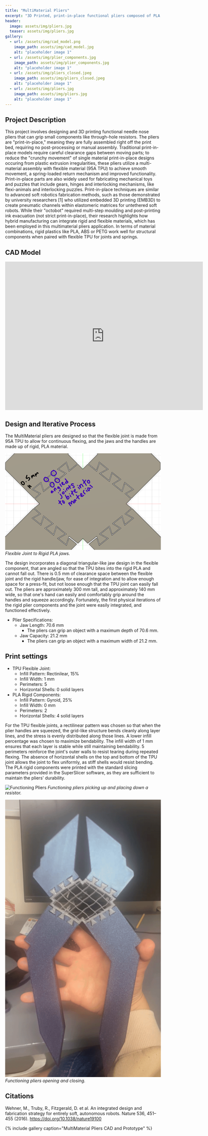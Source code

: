 ```yaml
---
title: "MultiMaterial Pliers"
excerpt: "3D Printed, print-in-place functional pliers composed of PLA and TPU components."
header:
  image: assets/img/pliers.jpg
  teaser: assets/img/pliers.jpg
gallery:
  - url: /assets/img/cad_model.png
    image_path: assets/img/cad_model.jpg
    alt: "placeholder image 1" 
  - url: /assets/img/plier_components.jpg
    image_path: assets/img/plier_components.jpg
    alt: "placeholder image 1" 
  - url: /assets/img/pliers_closed.jpeg
    image_path: assets/img/pliers_closed.jpeg
    alt: "placeholder image 1" 
  - url: /assets/img/pliers.jpg
    image_path: assets/img/pliers.jpg
    alt: "placeholder image 1" 
---
```

## Project Description

This project involves designing and 3D printing functional needle nose pliers that can grip small components like through-hole resistors. The pliers are "print-in-place," meaning they are fully assembled right off the print bed, requiring no post-processing or manual assembly. Traditional print-in-place models require careful clearance gaps between moving parts; to reduce the "crunchy movement" of single material print-in-place designs occuring from plastic extrusion irregularities, these pliers utilize a multi-material assembly with flexible material (95A TPU) to achieve smooth movement, a spring-loaded return mechanism and improved functionality. Print-in-place parts are also widely used for fabricating mechanical toys and puzzles that include gears, hinges and interlocking mechanisms, like flexi-animals and interlocking puzzles. Print-in-place techniques are similar to advanced soft robotics fabrication methods, such as those demonstrated by university researchers [1] who utilized embedded 3D printing (EMB3D) to create pneumatic channels within elastomeric matrices for untethered soft robots. While their "octobot" required multi-step moulding and post-printing ink evacuation (not strict print-in-place), their research highlights how hybrid manufacturing can integrate rigid and flexible materials, which has been employed in this multimaterial pliers application. In terms of material combinations, rigid plastics like PLA, ABS or PETG work well for structural components when paired with flexible TPU for joints and springs.

## CAD Model
<iframe src="https://vanderbilt643.autodesk360.com/shares/public/SH286ddQT78850c0d8a44a08e643800214da?mode=embed" width="640" height="480" allowfullscreen="true" webkitallowfullscreen="true" mozallowfullscreen="true"  frameborder="0"></iframe>

## Design and Iterative Process
The MultiMaterial pliers are designed so that the flexible joint is made from 95A TPU to allow for continuous flexing, and the jaws and the handles are made up of rigid, PLA material. 

![Joint Jaw Design](/assets/img/jaws.png)
*Flexible Joint to Rigid PLA jaws.*

The design incorporates a diagonal triangular-like jaw design in the flexible component, that are angled so that the TPU bites into the rigid PLA and cannot fall out. There is 0.5 mm of clearance space between the flexible joint and the rigid handle/jaw, for ease of integration and to allow enough space for a press-fit, but not loose enough that the TPU joint can easily fall out. The pliers are approximately 300 mm tall, and approximately 140 mm wide, so that one's hand can easily and comfortably grip around the handles and squeeze accordingly. Fortunately, the first physical iterations of the rigid plier components and the joint were easily integrated, and functioned effectively.


* Plier Specifications:
  * Jaw Length: 70.6 mm 
    * The pliers can grip an object with a maximum depth of 70.6 mm. 
  * Jaw Capacity: 21.2 mm
    * The pliers can grip an object with a maximum width of 21.2 mm. 

## Print settings
  * TPU Flexible Joint:
    * Infill Pattern: Rectinilear, 15%
    * Infill Width: 1 mm
    * Perimeters: 5
    * Horizontal Shells: 0 solid layers
  * PLA Rigid Components:
    * Infill Pattern: Gyroid, 25%
    * Infill Width: 0 mm
    * Perimeters: 2
    * Horizontal Shells: 4 solid layers

For the TPU flexible joints, a rectilinear pattern was chosen so that when the plier handles are squeezed, the grid-like structure bends cleanly along layer lines, and the stress is evenly distributed along those lines. A lower infill percentage was chosen to maximize bendability. The infill width of 1 mm ensures that each layer is stable while still maintaining bendability. 5 perimeters reinforce the joint's outer walls to resist tearing during repeated flexing. The absence of horizontal shells on the top and bottom of the TPU joint allows the joint to flex uniformly, as stiff shells would resist bending. The PLA rigid components were printed with the standard slicing parameters provided in the SuperSlicer software, as they are sufficient to maintain the pliers' durability.


![Functioning Pliers](/assets/img/pliers_resistor.gif)
*Functioning pliers picking up and placing down a resistor.*

![Pliers Squeeze](/assets/img/pliers_squeeze.gif)
*Functioning pliers opening and closing.*


## Citations

Wehner, M., Truby, R., Fitzgerald, D. et al. An integrated design and fabrication strategy for entirely soft, autonomous robots. Nature 536, 451–455 (2016). https://doi.org/10.1038/nature19100

{% include gallery caption="MultiMaterial Pliers CAD and Prototype" %}
